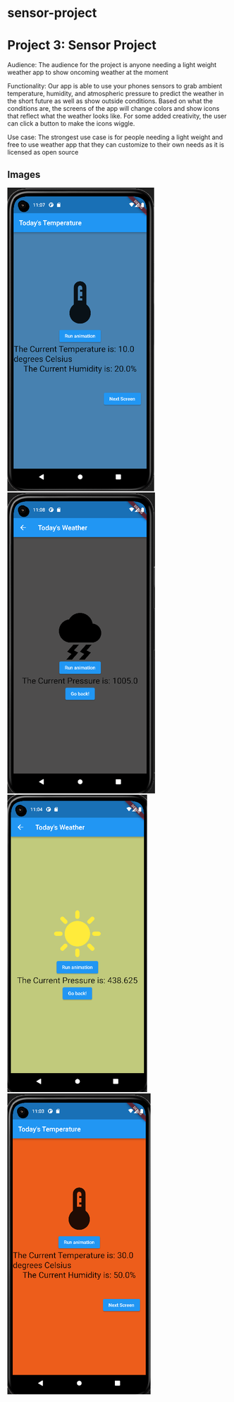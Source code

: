 # sensor-project

# Project 3: Sensor Project

Audience: The audience for the project is anyone needing a light weight weather app to show oncoming weather at the moment

Functionality: Our app is able to use your phones sensors to grab ambient temperature, humidity, and atmospheric pressure to predict the weather in the short future as well as show outside conditions. Based on what the conditions are, the screens of the app will change colors and show icons that reflect what the weather looks like. For some added creativity, the user can click a button to make the icons wiggle. 

Use case: The strongest use case is for people needing a light weight and free to use weather app that they can customize to their own needs as it is licensed as open source


## Images
![Screenshot](images/BlueTemp.png)
![Screenshot](images/DarkGrayStormy.png)
![Screenshot](images/GreenSunnyPressure.png)
![Screenshot](images/RedTemp.png)
